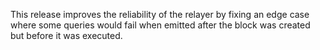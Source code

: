 This release improves the reliability of the relayer by fixing an edge case where
some queries would fail when emitted after the block was created but before it was executed.
